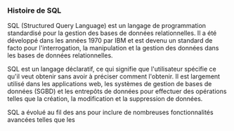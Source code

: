 ### Histoire de SQL

SQL (Structured Query Language) est un langage de programmation standardisé pour la gestion des bases de données relationnelles. Il a été développé dans les années 1970 par IBM et est devenu un standard de facto pour l'interrogation, la manipulation et la gestion des données dans les bases de données relationnelles.

SQL est un langage déclaratif, ce qui signifie que l'utilisateur spécifie ce qu'il veut obtenir sans avoir à préciser comment l'obtenir. Il est largement utilisé dans les applications web, les systèmes de gestion de bases de données (SGBD) et les entrepôts de données pour effectuer des opérations telles que la création, la modification et la suppression de données.

SQL a évolué au fil des ans pour inclure de nombreuses fonctionnalités avancées telles que les 

